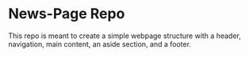 # News-Page Repo
This repo is meant to create a simple webpage structure with a header, navigation, main content, an aside section, and a footer.
